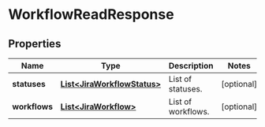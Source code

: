 # WorkflowReadResponse

## Properties
Name | Type | Description | Notes
------------ | ------------- | ------------- | -------------
**statuses** | [**List&lt;JiraWorkflowStatus&gt;**](JiraWorkflowStatus.md) | List of statuses. |  [optional]
**workflows** | [**List&lt;JiraWorkflow&gt;**](JiraWorkflow.md) | List of workflows. |  [optional]
